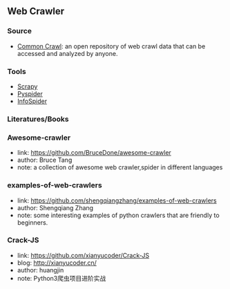 ## **Web Crawler**


### Source
  * [Common Crawl](https://commoncrawl.org/): an open repository of web crawl data that can be accessed and analyzed by anyone.

### Tools
  * [Scrapy](https://github.com/scrapy/scrapy)
  * [Pyspider](https://github.com/binux/pyspider)
  * [InfoSpider](https://github.com/kangvcar/InfoSpider)

### Literatures/Books

### Awesome-crawler
  * link: https://github.com/BruceDone/awesome-crawler
  * author: Bruce Tang
  * note: a collection of awesome web crawler,spider in different languages

### examples-of-web-crawlers
  * link: https://github.com/shengqiangzhang/examples-of-web-crawlers
  * author: Shengqiang Zhang
  * note: some interesting examples of python crawlers that are friendly to beginners.

### Crack-JS
  * link: https://github.com/xianyucoder/Crack-JS
  * blog: http://xianyucoder.cn/
  * author: huangjin
  * note: Python3爬虫项目进阶实战
  
